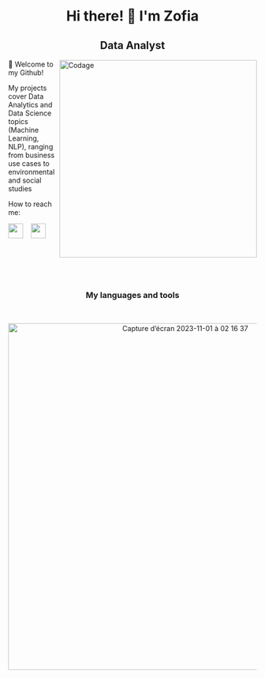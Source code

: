 <h1 align="center">Hi there! 👋 I'm Zofia</h1>
<h2 align="center">Data Analyst</h2>



<img align="right" alt="Codage" width="400" src="https://user-images.githubusercontent.com/67431758/228056875-1a89863f-e326-4117-a8f3-bc65651620c5.gif">

🌱 Welcome to my Github! 

My projects cover Data Analytics and Data Science topics (Machine Learning, NLP), 
ranging from business use cases to environmental and social studies

<!-- <details>
<summary>My top languages</summary>

| Rank | Languages |
|-----:|-----------|
|     1| Python    |
|     2| SQL       |
|     3| R         |

</details> -->

How to reach me:
<p align="left">
<a href="https://www.linkedin.com/in/zofia-quillet" target="blank"><img align="center" src="https://user-images.githubusercontent.com/67431758/228067804-ad179400-0b65-4cf2-8ee2-b6eb0228611b.svg" alt="" height="30" width="30" /></a>&nbsp &nbsp
<a href="mailto:z.quillet@gmail.com"><img align="center" src="https://user-images.githubusercontent.com/67431758/228064757-92961b2d-fd84-4520-8a17-826b39e7bd05.svg" alt="" height="30" width="30" /></a>
</p>

<br>
<br>
<br>
<br>

<h3 align="center">My languages and tools</h3>


<br> 

<p align='center' vertical-align='middle'>
<img width="702" alt="Capture d’écran 2023-11-01 à 02 16 37" src="https://github.com/ZofiaQlt/ZofiaQlt/assets/67431758/e6d35c13-8bea-4caa-aa5c-a75ada4e7c45">
</p>


<!-- <p><img align="center" src="https://github-readme-stats.vercel.app/api/top-langs/?username=ZofiaQlt" alt="" /></p> -->
